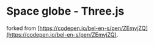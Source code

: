 # Space globe - Three.js
forked from 
[https://codepen.io/bel-en-s/pen/ZEmvjZQ](https://codepen.io/bel-en-s/pen/ZEmvjZQ).



